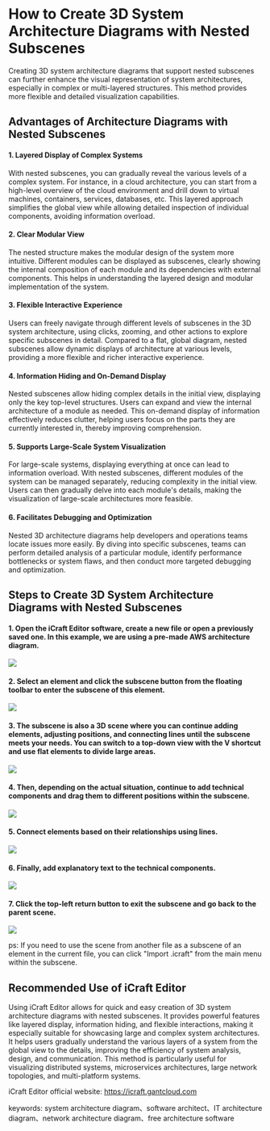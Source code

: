 <!--
 * @Descripttion: 
 * @MainAuthor: 
-->

# How to Create 3D System Architecture Diagrams with Nested Subscenes

Creating 3D system architecture diagrams that support nested subscenes can further enhance the visual representation of system architectures, especially in complex or multi-layered structures. This method provides more flexible and detailed visualization capabilities.

## Advantages of Architecture Diagrams with Nested Subscenes

#### 1. Layered Display of Complex Systems

With nested subscenes, you can gradually reveal the various levels of a complex system. For instance, in a cloud architecture, you can start from a high-level overview of the cloud environment and drill down to virtual machines, containers, services, databases, etc. This layered approach simplifies the global view while allowing detailed inspection of individual components, avoiding information overload.

#### 2. Clear Modular View

The nested structure makes the modular design of the system more intuitive. Different modules can be displayed as subscenes, clearly showing the internal composition of each module and its dependencies with external components. This helps in understanding the layered design and modular implementation of the system.

#### 3. Flexible Interactive Experience

Users can freely navigate through different levels of subscenes in the 3D system architecture, using clicks, zooming, and other actions to explore specific subscenes in detail. Compared to a flat, global diagram, nested subscenes allow dynamic displays of architecture at various levels, providing a more flexible and richer interactive experience.

#### 4. Information Hiding and On-Demand Display

Nested subscenes allow hiding complex details in the initial view, displaying only the key top-level structures. Users can expand and view the internal architecture of a module as needed. This on-demand display of information effectively reduces clutter, helping users focus on the parts they are currently interested in, thereby improving comprehension.

#### 5. Supports Large-Scale System Visualization

For large-scale systems, displaying everything at once can lead to information overload. With nested subscenes, different modules of the system can be managed separately, reducing complexity in the initial view. Users can then gradually delve into each module's details, making the visualization of large-scale architectures more feasible.

#### 6. Facilitates Debugging and Optimization

Nested 3D architecture diagrams help developers and operations teams locate issues more easily. By diving into specific subscenes, teams can perform detailed analysis of a particular module, identify performance bottlenecks or system flaws, and then conduct more targeted debugging and optimization.

## Steps to Create 3D System Architecture Diagrams with Nested Subscenes

#### 1. Open the iCraft Editor software, create a new file or open a previously saved one. In this example, we are using a pre-made AWS architecture diagram.
![](https://raw.githubusercontent.com/gantFDT/icraft/refs/heads/main/public/blog/subscene/1.jpg)
#### 2. Select an element and click the subscene button from the floating toolbar to enter the subscene of this element.
![](https://raw.githubusercontent.com/gantFDT/icraft/refs/heads/main/public/blog/subscene/2.jpg)
#### 3. The subscene is also a 3D scene where you can continue adding elements, adjusting positions, and connecting lines until the subscene meets your needs. You can switch to a top-down view with the V shortcut and use flat elements to divide large areas.
![](https://raw.githubusercontent.com/gantFDT/icraft/refs/heads/main/public/blog/subscene/3.jpg)
#### 4. Then, depending on the actual situation, continue to add technical components and drag them to different positions within the subscene.
![](https://raw.githubusercontent.com/gantFDT/icraft/refs/heads/main/public/blog/subscene/4.jpg)
#### 5. Connect elements based on their relationships using lines.
![](https://raw.githubusercontent.com/gantFDT/icraft/refs/heads/main/public/blog/subscene/5.jpg)
#### 6. Finally, add explanatory text to the technical components.
![](https://raw.githubusercontent.com/gantFDT/icraft/refs/heads/main/public/blog/subscene/6.jpg)
#### 7. Click the top-left return button to exit the subscene and go back to the parent scene.
![](https://raw.githubusercontent.com/gantFDT/icraft/refs/heads/main/public/blog/subscene/7.jpg)

ps: If you need to use the scene from another file as a subscene of an element in the current file, you can click "Import .icraft" from the main menu within the subscene.

## Recommended Use of iCraft Editor
Using iCraft Editor allows for quick and easy creation of 3D system architecture diagrams with nested subscenes. It provides powerful features like layered display, information hiding, and flexible interactions, making it especially suitable for showcasing large and complex system architectures. It helps users gradually understand the various layers of a system from the global view to the details, improving the efficiency of system analysis, design, and communication. This method is particularly useful for visualizing distributed systems, microservices architectures, large network topologies, and multi-platform systems.

iCraft Editor official website: https://icraft.gantcloud.com

keywords: system architecture diagram、software architect、IT architecture diagram、network architecture diagram、free architecture software